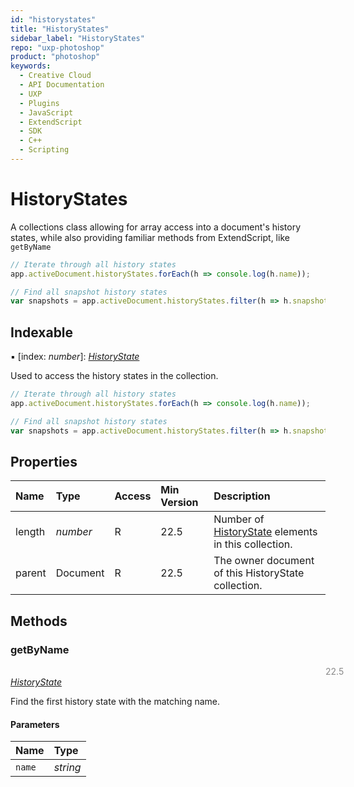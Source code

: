 ```yaml
---
id: "historystates"
title: "HistoryStates"
sidebar_label: "HistoryStates"
repo: "uxp-photoshop"
product: "photoshop"
keywords:
  - Creative Cloud
  - API Documentation
  - UXP
  - Plugins
  - JavaScript
  - ExtendScript
  - SDK
  - C++
  - Scripting
---
```


# HistoryStates

A collections class allowing for array access into a document's history states,
while also providing familiar methods from ExtendScript, like `getByName`

```javascript
// Iterate through all history states
app.activeDocument.historyStates.forEach(h => console.log(h.name));

// Find all snapshot history states
var snapshots = app.activeDocument.historyStates.filter(h => h.snapshot)
```

## Indexable

▪ [index: *number*]: [*HistoryState*](/ps_reference/classes/historystate/)

Used to access the history states in the collection.

```javascript
// Iterate through all history states
app.activeDocument.historyStates.forEach(h => console.log(h.name));

// Find all snapshot history states
var snapshots = app.activeDocument.historyStates.filter(h => h.snapshot)
```

## Properties

| Name | Type | Access | Min Version | Description |
| :------ | :------ | :------ | :------ | :------ |
| length | *number* | R | 22.5 | Number of [HistoryState](/ps_reference/classes/historystate/) elements in this collection. |
| parent | Document | R | 22.5 | The owner document of this HistoryState collection. |

## Methods

### getByName
<span class="minversion" style="float:left; margin-left:36em; opacity:0.5;">22.5</span>

[*HistoryState*](/ps_reference/classes/historystate/)

Find the first history state with the matching name.

#### Parameters

| Name | Type |
| :------ | :------ |
| `name` | *string* |
